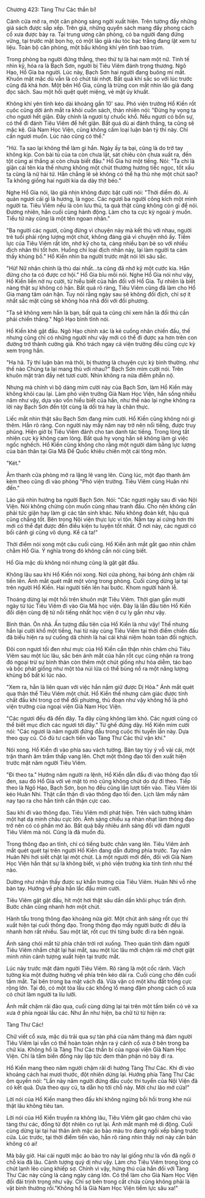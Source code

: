 




Chương 423: Tàng Thư Các thần bí!


Cánh cửa mở ra, một căn phòng sáng ngời xuất hiện. Trên tường đầy những giá sách được sắp xếp. Trên giá, những quyển sách mang đầy phong cách cổ xưa được bày ra. Tại trung ương căn phòng, có ba người đang đứng vững, tại trước mặt bọn họ, có một lão giả râu tóc bạc trắng đang lật xem tư liệu. Toàn bộ căn phòng, một bầu không khí yên tĩnh bao trùm.

Trong phòng ba người đứng thẳng, theo thứ tự là hai nam một nữ. Tinh tế nhìn kỹ, hóa ra là Bạch Sơn, người bị Tiêu Viêm đánh trọng thương. Ngô Hạo, Hổ Gia ba người. Lúc này, Bạch Sơn hai người đang buông mí mắt. Khuôn mặt mặc dù vẫn là có chút tái nhợt. Bất quá khí sắc so với lúc trước cũng đã khá hơn. Một bên Hổ Gia, cũng là trừng con mắt nhìn lão giả đang đọc sách. Sau một hồi quệt quệt miệng, vẻ mặt ủy khuất.

Không khí yên tĩnh kéo dài khoảng gần 10' sau. Phó viện trưởng Hổ Kiền rốt cụôc cũng dời ánh mắt ra khỏi cuốn sách, thản nhiên nói: "Đừng hy vọng ta cho ngươi hết giận. Đây chính là ngươi tự chuốc khổ. Nếu ngươi có bổn sự, có thể đi đánh Tiêu Viêm để hết giận. Bất quá dù ai đánh thắng, ta cũng sẽ mặc kệ. Già Nam Học Viện, cũng không cấm loại luận bàn tỷ thí này. Chỉ cần ngươi muốn. Lúc nào cũng có thể."

"Hừ. Ta sao lại không thể làm gì hắn. Ngày ấy ta bại, cũng là do trở tay không kịp. Con bài tủ của ta còn chưa lật, sát chiêu còn chưa xuất ra, đến tột cùng ai thắng ai còn chưa biết đâu." Hổ Gia hừ một tiếng. Nói: "Ta chỉ là giận cái tên kia thế nhưng không một chút thương hương tiếc ngọc, tốt xấu ta cũng là nữ hài tử. Hắn chẳng lẽ sẽ không có thể hạ thủ nhẹ một chút sao? Ta không giống hai người kia da dày thịt béo."

Nghe Hổ Gia nói, lão giả nhịn không được bật cười nói: "Thời điểm đó. Ai quản ngươi cái gì là hương, là ngọc. Các ngươi ba người công kích một mình người ta. Tiêu Viêm nếu là còn lưu thủ, ta quả thật cũng không còn gì để nói. Đương nhiên, hắn cuối cùng hành động. Làm cho ta cực kỳ ngoài ý muốn. Tiểu tử này cũng là một tên ngoan nhân."

"Ba người các ngươi, cũng đừng vì chuyện này mà kết thù với nhau, người trẻ tuổi phải rộng lượng một chút, không đáng giá vì chuyện nhỏ ấy. Tiềm lực của Tiêu Viêm rất lớn, nhớ kỹ cho ta, càng nhiều bạn bè so với nhiều địch nhân thì tốt hơn. Huống chi loại địch nhân này, lại làm người ta cảm thấy khủng bố." Hổ Kiền nhìn ba người trước mặt nói lời sâu sắc.

"Hừ! Nữ nhân chính là thù dai nhất…ta cũng đã nhớ kỹ một cước kia. Hắn đừng cho ta có được cơ hội." Hổ Gia bĩu môi nói. Nghe Hổ Gia nói như vậy, Hổ Kiền liền nở nụ cười, từ hiểu biết của hắn đối với Hổ Gia. Tự nhiên là biết nàng thật sự không có hận. Bất quá rõ ràng, Tiêu Viêm cũng đã làm cho Hổ Gia mang tâm oán hận. Tuy nói rằng ngày sau sẽ không đối địch, chỉ sợ ít nhất sắc mặt cũng sẽ không hòa nhã đối với đối phương.

"Ta sẽ không xem hắn là bạn, bất quá ta cũng chỉ xem hắn là đối thủ cần phải chiến thắng." Ngô Hạo bình tĩnh nói.

Hổ Kiền khẽ gật đầu. Ngô Hạo chính xác là kẻ cuồng nhân chiến đấu, thế nhưng cũng chỉ có những người như vậy mới có thể đi được xa hơn trên con đường trở thành cường giả. Khó trách ngay cả viện trưởng đều cũng cực kỳ xem trọng hắn.

"Ha hả. Tỷ thí luận bàn mà thôi, bị thương là chuyện cực kỳ bình thường. như thế nào Chúng ta lại mang thù với nhau?" Bạch Sơn mỉm cười nói. Trên khuôn mặt tràn đầy nét tươi cười. Nhìn không ra nửa điểm phẫn nộ.

Nhưng mà chính vì bộ dáng mỉm cười này của Bạch Sơn, làm Hổ Kiền mày không khỏi cau lại. Làm phó viện trưởng Già Nam Học Viện, hắn sống nhiều năm như vậy, dựa vào vốn hiểu biết của hắn, như thế nào lại nghe không ra lời này Bạch Sơn đến tột cùng là dối trá hay là chân thực.

Liếc mắt nhìn thật sâu Bạch Sơn đang mỉm cười. Hổ Kiền cũng không nói gì thêm. Hắn rõ ràng. Con người này mấy năm nay trở nên nổi tiếng, được truy phủng. Hiện giờ bị Tiêu Viêm đánh cho tan danh tác tiếng. Trong lòng tất nhiên cực kỳ không cam lòng. Bất quá hy vọng hắn sẽ không làm gì việc ngốc nghếch. Hổ Kiền cũng không cho rằng một người dám bằng lực lượng của bản thân tại Gia Mã Đế Quốc khiêu chiến một cái tông môn.

"Két."

Âm thanh cửa phòng mở ra lặng lẽ vang lên. Cùng lúc, một đạo thanh âm kèm theo cũng đi vào phòng "Phó viện trưởng. Tiêu Viêm cùng Huân nhi đến."

Lảo giả nhìn hướng ba người Bạch Sơn. Nói: "Các ngươi ngày sau đi vào Nội Viện. Nói không chừng còn muốn cùng nhau tranh đấu. Cho nên không cần phải tức giận hay làm gì các tân sinh khác. Nếu không đoàn kết, hậu quả cũng chẳng tốt. Bên trong Nội viện thực lực vi tôn. Nắm tay ai cứng hơn thì mới có thể đạt được đến điều kiện tu luyện tốt nhất. Ở nơi này, các ngươi có bối cảnh gì cũng vô dụng. Kể cả ta!"

Thời điểm nói xong một câu cuối cùng. Hổ Kiền ánh mắt gắt gao nhìn chằm chằm Hổ Gia. Ý nghĩa trong đó không cần nói cũng biết.

Hổ Gia mặc dù không nói nhưng cũng là gật gật đầu.

Không lâu sau khi Hổ Kiền nói xong. Nơi cửa phòng, hai bóng ảnh chậm rãi tiến lên. Ánh mắt quét mắt một vòng trong phòng. Cuối cùng dừng lại tại trên người Hổ Kiền. Hai người tiến lên hai bước. Khom người hành lễ.

Thoáng dừng lại một hồi trên khuôn mặt Tiêu Viêm. Thời gian gần mười ngày từ lúc Tiêu Viêm đi vào Gia Mã học viện. Đây là lần đầu tiên Hổ Kiền đối diện cùng đệ tử nổi tiếng nhất học viện ở cự ly gần như vậy.

Bình thản. Ôn nhã. Ấn tượng đầu tiên của Hổ Kiền là như vậy! Thế nhưng hắn lại cười khổ một tiếng, hai từ này cùng Tiêu Viêm tại thời điểm chiến đấu đã biểu hiện ra sự cuồng dã chính là hai cái khái niệm hoàn toàn đối nghịch.

Đôi con ngươi tối đen như mực của Hổ Kiền cẩn thận nhìn chăm chú Tiêu Viêm sau một lúc lâu, sắc bén ánh mắt của hắn rốt cục cũng nhận ra trong đó ngoại trừ sự bình thản còn thêm một chút giống như hỏa diễm, táo bạo và bộc phát giống như một tòa núi lửa có thể bùng nổ ra một năng lượng khủng bố bất kì lúc nào.

"Xem ra, hẳn là liên quan với việc hắn nắm giữ được Dị Hỏa." Ánh mắt quét qua thân thể Tiêu Viêm một chút. Hổ Kiền thế nhưng cảm giác được tính chất đấu khí trong cơ thể đối phương, thủ đoạn như vậy không hổ là phó viện trưởng của ngoại viện Già Nam Học Viện.

"Các ngươi đều đã đến đây. Ta đây cũng không làm khó. Các ngươi cũng có thể biết mục đích các ngươi tới đây." Từ ghế đứng dậy. Hổ Kiền mỉm cười nói: "Các ngươi là năm người đứng đầu trong cuộc thi tuyển lần này. Dựa theo quy củ. Có đủ tư cách tiến vào Tàng Thư Các thử vận khí."

Nói xong. Hổ Kiền đi vào phía sau vách tường. Bàn tay tùy ý vỗ vài cái, một trận thanh âm trầm thấp vang lên. Chợt một thông đạo tối đen xuất hiện trước mặt năm người Tiêu Viêm.

"Đi theo ta." Hướng năm người ra lệnh, Hổ Kiền dẫn đầu đi vào thông đạo tối đen, sau đó Hổ Gia với vẻ mặt tò mò cũng không chút do dự đi theo. Tiếp theo là Ngô Hạo, Bạch Sơn, bọn họ đều cũng lần lượt tiến vào. Tiêu Viêm lôi kéo Huân Nhi. Thật cẩn thận đi vào thông đạo tối đen. Lịch lãm mấy năm nay tạo ra cho hắn tính cẩn thận cực cao.

Sau khi đi vào thông đạo. Tiêu Viêm mới phát hiện. Trên vách tường khảm một hạt dạ minh châu cực lớn. Ánh sáng chiếu xạ nhàn nhạt làm thông đạo trở nên có có phần mờ ảo. Bất quá bấy nhiêu ánh sáng đối với đám người Tiêu Viêm mà nói. Cũng là đã muốn đủ.

Trong thông đạo an tĩnh, chỉ có tiếng bước chân vang lên. Tiêu Viêm ánh mắt quét quét tại trên người Hổ Kiền đang dẫn đường phía trước. Tay nắm Huân Nhi hơi siết chặt lại một chút. Là một người mới đến, đối với Già Nam Học Viện hắn thật sự là không biết, vị phó viện trưởng kia tính tình như thế nào.

Dường như nhận thấy được sự khẩn trương của Tiêu Viêm. Huân Nhi vỗ nhẹ bàn tay. Hướng về phía hắn lắc đầu mỉm cười.

Tiêu Viêm gật gật đầu, hít một hơi thật sâu dần dần khôi phục trấn định. Bước chân cũng nhanh hơn một chút.

Hành tẩu trong thông đạo khoảng nửa giờ. Một chút ánh sáng rốt cục thì xuất hiện tại cuối thông đạo. Trong thông đạo mấy người bước đi đều là nhanh hơn rất nhiều. Sau một lát, rốt cục thì từng bước đi ra bên ngoài.

Ánh sáng chói mắt từ phía chân trời rơi xuống. Theo quán tính đám người Tiêu Viêm nhắm chặt lại hai mắt, sau một lúc lâu mới chậm rãi mở chợt giật mình nhìn cảnh tượng xuất hiện tại trước mắt.

Lúc này trước mặt đám người Tiêu Viêm. Rõ ràng là một cốc rãnh. Vách tường kia một đường hướng về phía trên kéo dài ra. Cuối cùng cho đến cuối tầm mắt. Tại bên trong ba mặt vách đá. Vừa vặn có một khu đất trống cực rộng lớn. Tại đó, có một tòa lầu các khổng lồ mang đậm phong cách cổ xưa có chút làm người ta líu lưỡi.

Ánh mắt chậm rãi đảo qua, cuối cùng dừng lại tại trên một tấm biển có vẻ xa xưa ở phía ngoài lầu các. Như ẩn như hiện, ba chữ từ từ hiện ra:

Tàng Thư Các!

Chữ viết cổ xưa, mặc dù trải qua sự tàn phá của năm tháng mà đám người Tiêu Viêm lại vẫn có thể hoàn toàn nhận ra ý cảnh cổ xưa ở bên trong ba chữ kia. Không hổ là Tàng Thư Các thần bí của ngoại viện Già Nam Học Viện. Chỉ là tấm biển đồng này lập tức đem thân phận nó bày đi ra.

Hổ Kiền mang theo năm người chậm rãi đi hướng Tàng Thư Các. Khi đi vào khoảng cách hai mươi thước, đột nhiên dừng lại. Hướng phía Tàng Thư Các ôm quyền nói: "Lần này năm người đứng đầu cuộc thi tuyển của Nội Viện đã có kết quả. Dựa theo quy củ, ta dẫn họ tới chỗ này. Mời chư lão mở cửa!"

Lời nói của Hổ Kiền mang theo đấu khí không ngừng bồi hồi trong khe núi thật lâu không tiêu tan.

Lời nói của Hổ Kiền truyền ra không lâu, Tiêu Viêm gắt gao chăm chú vào tàng thư các, đồng tử đột nhiên co rụt lại. Ánh mắt mạnh mẽ di động. Cuối cùng dừng lại tại hai thân ảnh mặc áo bào màu tro đang ngồi xếp bằng trước cửa. Lúc trước, tại thời điểm tiến vào, hắn rõ ràng nhìn thấy nơi này căn bản không có ai!

Mà bây giờ. Hai cái người mặc áo bào tro này lại giống như là vốn đã ngồi ở chỗ kia đã lâu. Cảnh tượng quỷ dị như vậy. Làm cho Tiêu Viêm trong lòng có chút lạnh lẽo cùng khiếp sợ. Chính vì vậy, hứng thú của hắn đối với Tàng Thư Các này cũng là càng ngày càng lớn. Có thể làm cho Già Nam Học Viện đối đãi trịnh trọng như vậy. Chỉ sợ bên trong cất chứa cũng không phải là vật bình thường rồi."Không hổ là Già Nam Học Viện tiềm lực sâu xa!"




